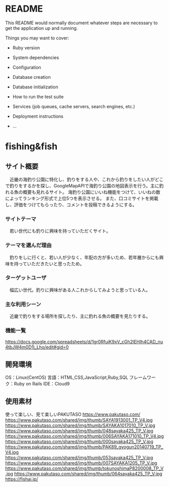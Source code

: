 # README

This README would normally document whatever steps are necessary to get the
application up and running.

Things you may want to cover:

* Ruby version

* System dependencies

* Configuration

* Database creation

* Database initialization

* How to run the test suite

* Services (job queues, cache servers, search engines, etc.)

* Deployment instructions

* ...


# fishing&fish


## サイト概要
　近畿の海釣り公園に特化し、釣りをする人や、これから釣りをしたい人がどこで釣りをするかを探し、GoogleMapAPIで海釣り公園の地図表示を行う。主に釣れる魚の概要も見れるサイト。
海釣り公園にいいね機能をつけて、いいねの数によってランキング形式で上位5つを表示させる。
また、口コミサイトを掲載し、評価をつけてもらったり、コメントを投稿できるようにする。


### サイトテーマ
　若い世代にも釣りに興味を持っていただくサイト。

### テーマを選んだ理由
　釣りをしに行くと、若い人が少なく、年配の方が多いため、若年層からにも興味を持っていただきたいと思ったため。

### ターゲットユーザ
　幅広い世代。釣りに興味がある人これからしてみようと思っている人。

### 主な利用シーン
　近畿で釣りをする場所を探したり、主に釣れる魚の概要を見たりする。

### 機能一覧
  https://docs.google.com/spreadsheets/d/1gr0RfuiK9xV_cGh2lEHIh4CAD_nu4tbJW4m0D1l_Lho/edit#gid=0

## 開発環境
 OS：Linux(CentOS)
 言語：HTML,CSS,JavaScript,Ruby,SQL
 フレームワーク：Ruby on Rails
 IDE：Cloud9

## 使用素材
使って楽しい、見て楽しいPAKUTASO
https://www.pakutaso.com/
https://www.pakutaso.com/shared/img/thumb/SAYA1913001_TP_V4.jpg
https://www.pakutaso.com/shared/img/thumb/SAYAKA1017010_TP_V.jpg
https://www.pakutaso.com/shared/img/thumb/048sayaka425_TP_V.jpg
https://www.pakutaso.com/shared/img/thumb/006SAYAKA171010_TP_V4.jpg
https://www.pakutaso.com/shared/img/thumb/000sayaka425_TP_V.jpg
https://www.pakutaso.com/shared/img/thumb/PAK89_gyogun20140719_TP_V4.jpg
https://www.pakutaso.com/shared/img/thumb/053sayaka425_TP_V.jpg
https://www.pakutaso.com/shared/img/thumb/007SAYAKA1205_TP_V.jpg
https://www.pakutaso.com/shared/img/thumb/tokunoshimaP8200008_TP_V.jpg
https://www.pakutaso.com/shared/img/thumb/064sayaka425_TP_V.jpg
https://fishai.jp/
